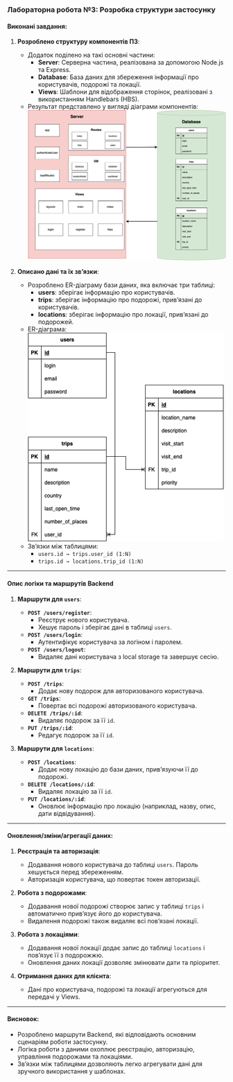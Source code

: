 ### Лабораторна робота №3: Розробка структури застосунку

#### Виконані завдання:

1. **Розроблено структуру компонентів ПЗ**:
   - Додаток поділено на такі основні частини:
     - **Server**: Серверна частина, реалізована за допомогою Node.js та Express.
     - **Database**: База даних для збереження інформації про користувачів, подорожі та локації.
     - **Views**: Шаблони для відображення сторінок, реалізовані з використанням Handlebars (HBS).
   - Результат представлено у вигляді діаграми компонентів:
     ![Діаграма компонентів ПЗ](./components.png)

2. **Описано дані та їх зв’язки**:
   - Розроблено ER-діаграму бази даних, яка включає три таблиці:
     - **users**: зберігає інформацію про користувачів.
     - **trips**: зберігає інформацію про подорожі, прив’язані до користувачів.
     - **locations**: зберігає інформацію про локації, прив’язані до подорожей.
   - ER-діаграма:
     ![ER-діаграма](./er.png)
   - Зв’язки між таблицями:
     - `users.id → trips.user_id (1:N)`
     - `trips.id → locations.trip_id (1:N)`

---

#### **Опис логіки та маршрутів Backend**

1. **Маршрути для `users`**:
   - **`POST /users/register`**:
     - Реєструє нового користувача.
     - Хешує пароль і зберігає дані в таблиці `users`.
   - **`POST /users/login`**:
     - Аутентифікує користувача за логіном і паролем.
   - **`POST /users/logout`**:
     - Видаляє дані користувача з local storage та завершує сесію.

2. **Маршрути для `trips`**:
   - **`POST /trips`**:
     - Додає нову подорож для авторизованого користувача.
   - **`GET /trips`**:
     - Повертає всі подорожі авторизованого користувача.
   - **`DELETE /trips/:id`**:
     - Видаляє подорож за її `id`.
   - **`PUT /trips/:id`**:
     - Редагує подорож за її `id`.

3. **Маршрути для `locations`**:
   - **`POST /locations`**:
     - Додає нову локацію до бази даних, прив’язуючи її до подорожі.
   - **`DELETE /locations/:id`**:
     - Видаляє локацію за її `id`.
   - **`PUT /locations/:id`**:
     - Оновлює інформацію про локацію (наприклад, назву, опис, дати відвідування).

---

#### **Оновлення/зміни/агрегації даних**:

1. **Реєстрація та авторизація**:
   - Додавання нового користувача до таблиці `users`. Пароль хешується перед збереженням.
   - Авторизація користувача, що повертає токен авторизації.

2. **Робота з подорожами**:
   - Додавання нової подорожі створює запис у таблиці `trips` і автоматично прив’язує його до користувача.
   - Видалення подорожі також видаляє всі пов’язані локації.

3. **Робота з локаціями**:
   - Додавання нової локації додає запис до таблиці `locations` і пов’язує її з подорожжю.
   - Оновлення даних локації дозволяє змінювати дати та пріоритет.

4. **Отримання даних для клієнта**:
   - Дані про користувача, подорожі та локації агрегуються для передачі у Views.

---

#### **Висновок**:
- Розроблено маршрути Backend, які відповідають основним сценаріям роботи застосунку.
- Логіка роботи з даними охоплює реєстрацію, авторизацію, управління подорожами та локаціями.
- Зв’язки між таблицями дозволяють легко агрегувати дані для зручного використання у шаблонах.